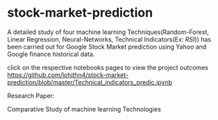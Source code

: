 # stock-market-prediction
A detailed study of four machine learning Techniques(Random-Forest, Linear Regression, Neural-Networks, Technical Indicators(Ex: *RSI*)) has been carried out for Google Stock Market prediction using Yahoo and Google finance historical data.

click on the respective notebooks pages to view the project outcomes
https://github.com/lohithn4/stock-market-prediction/blob/master/Technical_indicators_predic.ipynb

Research Paper:

Comparative Study of machine learning Technologies
